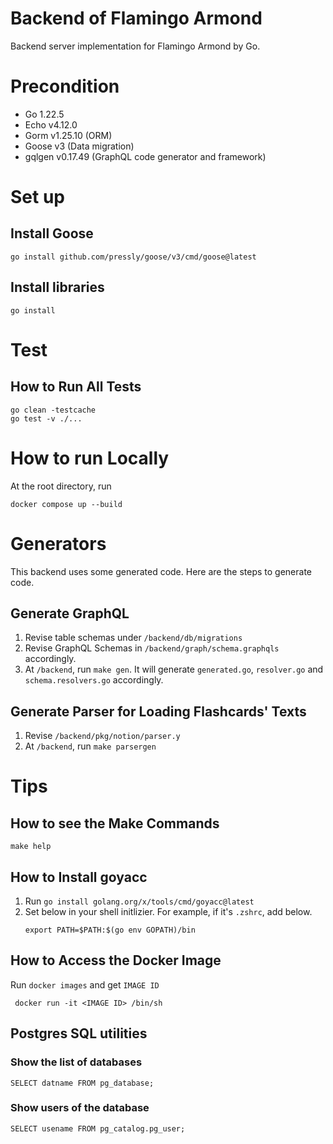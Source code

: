 # Backend of Flamingo Armond
Backend server implementation for Flamingo Armond by Go.

# Precondition
- Go 1.22.5
- Echo v4.12.0
- Gorm v1.25.10 (ORM)
- Goose v3 (Data migration)
- gqlgen v0.17.49 (GraphQL code generator and framework)

# Set up
## Install Goose
```
go install github.com/pressly/goose/v3/cmd/goose@latest
```

## Install libraries
```
go install
```

# Test
## How to Run All Tests
```
go clean -testcache
go test -v ./...
```

# How to run Locally
At the root directory, run 
```
docker compose up --build
```

# Generators
This backend uses some generated code. Here are the steps to generate code.

## Generate GraphQL
1. Revise table schemas under `/backend/db/migrations`
1. Revise GraphQL Schemas in `/backend/graph/schema.graphqls` accordingly.
1. At `/backend`, run `make gen`. It will generate `generated.go`, `resolver.go` and `schema.resolvers.go` accordingly.

## Generate Parser for Loading Flashcards' Texts
1. Revise `/backend/pkg/notion/parser.y`
2. At `/backend`, run `make parsergen`

# Tips
## How to see the Make Commands
```
make help
```

## How to Install goyacc

1. Run `go install golang.org/x/tools/cmd/goyacc@latest`
2. Set below in your shell initlizier. For example, if it's `.zshrc`, add below.
    ```azure
    export PATH=$PATH:$(go env GOPATH)/bin
    ```
   
## How to Access the Docker Image
Run `docker images` and get `IMAGE ID`
```
 docker run -it <IMAGE ID> /bin/sh  
```

## Postgres SQL utilities
### Show the list of databases
```
SELECT datname FROM pg_database;
```

### Show users of the database
```
SELECT usename FROM pg_catalog.pg_user;
```